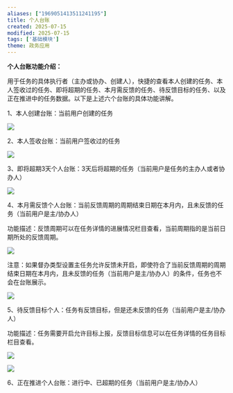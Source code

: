 ```yaml
---
aliases: ["1969051413511241195"]
title: 个人台账
created: 2025-07-15
modified: 2025-07-15
tags: ['基础模块']
theme: 政务应用
---
```


**个人台账功能介绍：**

用于任务的具体执行者（主办或协办、创建人），快捷的查看本人创建的任务、本人签收过的任务、即将超期的任务、本月需反馈的任务、待反馈目标的任务、以及正在推进中的任务数据。以下是上述六个台账的具体功能讲解。

1、本人创建台账：当前用户创建的任务

![](https://myhelpdoc.oss-cn-heyuan.aliyuncs.com/mdimages/cff57e3db075974ac820dbb78daf6698.jpg)

2、本人签收台账：当前用户签收过的任务

![](https://myhelpdoc.oss-cn-heyuan.aliyuncs.com/mdimages/7a9136275ff5277a0a0d782dfda216b7.jpg)

3、即将超期3天个人台账：3天后将超期的任务（当前用户是任务的主办人或者协办人）

![](https://myhelpdoc.oss-cn-heyuan.aliyuncs.com/mdimages/8864e4deef3e969478dbe6c7a8425c61.jpg)

4、本月需反馈个人台账：当前反馈周期的周期结束日期在本月内，且未反馈的任务（当前用户是主/协办人）

功能描述：反馈周期可以在任务详情的进展情况栏目查看，当前周期指的是当前日期所处的反馈周期。

![](https://myhelpdoc.oss-cn-heyuan.aliyuncs.com/mdimages/d932aa9dcfe00c34abf7c0f262a07123.jpg)

注意：如果督办类型设置主任务允许反馈未开启，即使符合了当前反馈周期的周期结束日期在本月内，且未反馈的任务（当前用户是主/协办人）的条件，任务也不会在台账展示。

![](https://myhelpdoc.oss-cn-heyuan.aliyuncs.com/mdimages/060268e94781f90d8a4709a6b59519f7.jpg)

5、待反馈目标个人：任务有反馈目标，但是还未反馈的任务（当前用户是主/协办人）

功能描述：任务需要开启允许目标上报，反馈目标信息可以在任务详情的任务目标栏目查看。

![](https://myhelpdoc.oss-cn-heyuan.aliyuncs.com/mdimages/7b56a2085d6784639983732435a6a73e.jpg)

![](https://myhelpdoc.oss-cn-heyuan.aliyuncs.com/mdimages/2508bc7d6b5e7ba6ea24cb2319fbe395.jpg)

6、正在推进个人台账：进行中、已超期的任务（当前用户是主/协办人）

